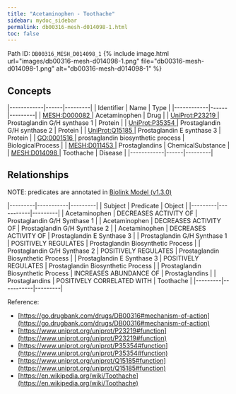 ```yaml
---
title: "Acetaminophen - Toothache"
sidebar: mydoc_sidebar
permalink: db00316-mesh-d014098-1.html
toc: false 
---
```



Path ID: `DB00316_MESH_D014098_1`
{% include image.html url="images/db00316-mesh-d014098-1.png" file="db00316-mesh-d014098-1.png" alt="db00316-mesh-d014098-1" %}

## Concepts

|------------|------|---------|
| Identifier | Name | Type    |
|------------|------|---------|
| <a href="https://identifiers.org/MESH:D000082">MESH:D000082 </a> | Acetaminophen | Drug |
| <a href="https://identifiers.org/UniProt:P23219">UniProt:P23219 </a> | Prostaglandin G/H synthase 1 | Protein |
| <a href="https://identifiers.org/UniProt:P35354">UniProt:P35354 </a> | Prostaglandin G/H synthase 2 | Protein |
| <a href="https://identifiers.org/UniProt:Q15185">UniProt:Q15185 </a> | Prostaglandin E synthase 3 | Protein |
| <a href="https://identifiers.org/GO:0001516">GO:0001516 </a> | prostaglandin biosynthetic process | BiologicalProcess |
| <a href="https://identifiers.org/MESH:D011453">MESH:D011453 </a> | Prostaglandins | ChemicalSubstance |
| <a href="https://identifiers.org/MESH:D014098">MESH:D014098 </a> | Toothache | Disease |
|------------|------|---------|

## Relationships


NOTE: predicates are annotated in <a href="https://github.com/biolink/biolink-model/releases/tag/v1.3.0">Biolink Model (v1.3.0)</a>

|---------|-----------|---------|
| Subject | Predicate | Object  |
|---------|-----------|---------|
| Acetaminophen | DECREASES ACTIVITY OF | Prostaglandin G/H Synthase 1 |
| Acetaminophen | DECREASES ACTIVITY OF | Prostaglandin G/H Synthase 2 |
| Acetaminophen | DECREASES ACTIVITY OF | Prostaglandin E Synthase 3 |
| Prostaglandin G/H Synthase 1 | POSITIVELY REGULATES | Prostaglandin Biosynthetic Process |
| Prostaglandin G/H Synthase 2 | POSITIVELY REGULATES | Prostaglandin Biosynthetic Process |
| Prostaglandin E Synthase 3 | POSITIVELY REGULATES | Prostaglandin Biosynthetic Process |
| Prostaglandin Biosynthetic Process | INCREASES ABUNDANCE OF | Prostaglandins |
| Prostaglandins | POSITIVELY CORRELATED WITH | Toothache |
|---------|-----------|---------|

Reference: 
  - [https://go.drugbank.com/drugs/DB00316#mechanism-of-action](https://go.drugbank.com/drugs/DB00316#mechanism-of-action)
  - [https://www.uniprot.org/uniprot/P23219#function](https://www.uniprot.org/uniprot/P23219#function)
  - [https://www.uniprot.org/uniprot/P35354#function](https://www.uniprot.org/uniprot/P35354#function)
  - [https://www.uniprot.org/uniprot/Q15185#function](https://www.uniprot.org/uniprot/Q15185#function)
  - [https://en.wikipedia.org/wiki/Toothache](https://en.wikipedia.org/wiki/Toothache)
